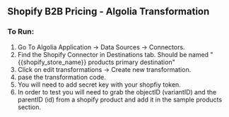 ## Shopify B2B Pricing - Algolia Transformation

### To Run:
1. Go To Algolia Application -> Data Sources -> Connectors.
2. Find the Shopify Connector in Destinations tab. Should be named "{{shopify_store_name}} products primary destination"
3. Click on edit transformations -> Create new transformation.
4. pase the transformation code.
5. You will need to add secret key with your shopfiy token.
6. In order to test you will need to grab the objectID (variantID) and the parentID (id) from a shopify product and add it in the sample products section.
